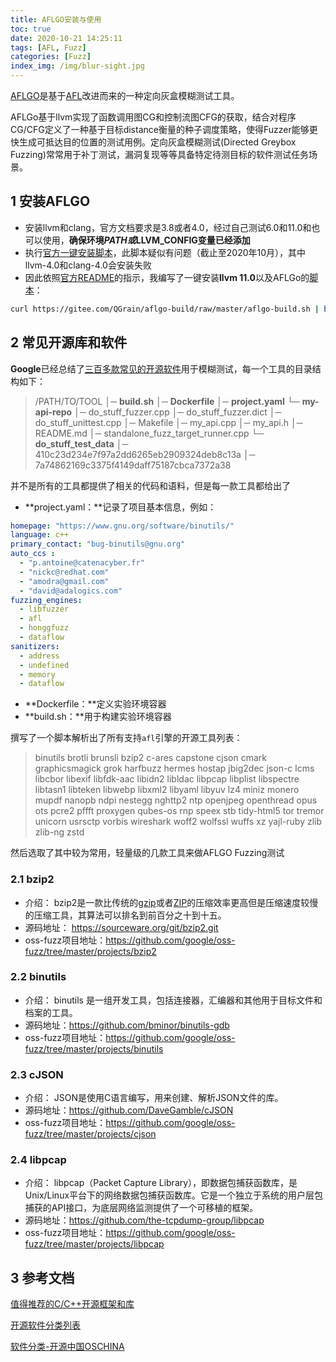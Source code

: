 ```yaml
---
title: AFLGO安装与使用
toc: true
date: 2020-10-21 14:25:11
tags: [AFL, Fuzz]
categories: [Fuzz]
index_img: /img/blur-sight.jpg
---
```


[AFLGO](https://github.com/aflgo/aflgo)是基于[AFL](https://github.com/google/AFL)改进而来的一种定向灰盒模糊测试工具。

<!--more-->

AFLGo基于llvm实现了函数调用图CG和控制流图CFG的获取，结合对程序CG/CFG定义了一种基于目标distance衡量的种子调度策略，使得Fuzzer能够更快生成可抵达目的位置的测试用例。定向灰盒模糊测试(Directed Greybox Fuzzing)常常用于补丁测试，漏洞复现等等具备特定待测目标的软件测试任务场景。

## 1 安装AFLGO

- 安装llvm和clang，官方文档要求是3.8或者4.0，经过自己测试6.0和11.0和也可以使用，**确保环境$PATH或$LLVM_CONFIG变量已经添加**
- 执行[官方一键安装脚本](https://raw.githubusercontent.com/aflgo/aflgo/master/scripts/build/aflgo-build.sh)，此脚本疑似有问题（截止至2020年10月），其中llvm-4.0和clang-4.0会安装失败
- 因此依照[官方README](https://github.com/aflgo/aflgo)的指示，我编写了一键安装**llvm 11.0**以及AFLGo的[脚本](https://gitee.com/QGrain/aflgo-build/tree/master)：

```bash
curl https://gitee.com/QGrain/aflgo-build/raw/master/aflgo-build.sh | bash
```

## 2 常见开源库和软件

**Google**已经总结了[三百多款常见的开源软件](https://github.com/google/oss-fuzz/tree/master/projects)用于模糊测试，每一个工具的目录结构如下：

> /PATH/TO/TOOL
> │─  **build.sh**
> │─  **Dockerfile**
> │─  **project.yaml**
> └─  **my-api-repo**
>         │─  do_stuff_fuzzer.cpp
>         │─  do_stuff_fuzzer.dict
>         │─  do_stuff_unittest.cpp
>         │─  Makefile
>         │─  my_api.cpp
>         │─  my_api.h
>         │─  README.md
>         │─  standalone_fuzz_target_runner.cpp
>     └─  **do_stuff_test_data**
>         │─  410c23d234e7f97a2dd6265eb2909324deb8c13a
>         │─  7a74862169c3375f4149daff75187cbca7372a38

并不是所有的工具都提供了相关的代码和语料，但是每一款工具都给出了

- **project.yaml：**记录了项目基本信息，例如：

```yaml
homepage: "https://www.gnu.org/software/binutils/"
language: c++
primary_contact: "bug-binutils@gnu.org"
auto_ccs :
  - "p.antoine@catenacyber.fr"
  - "nickc@redhat.com"
  - "amodra@gmail.com"
  - "david@adalogics.com"
fuzzing_engines:
  - libfuzzer
  - afl
  - honggfuzz
  - dataflow
sanitizers:
  - address
  - undefined
  - memory
  - dataflow
```

- **Dockerfile：**定义实验环境容器
- **build.sh：**用于构建实验环境容器

撰写了一个脚本解析出了所有支持`afl`引擎的开源工具列表：

> binutils brotli brunsli bzip2
> c-ares capstone cjson cmark
> graphicsmagick grok harfbuzz
> hermes hostap
> jbig2dec json-c
> lcms libcbor libexif libfdk-aac libidn2 libldac libpcap libplist libspectre libtasn1 libteken libwebp libxml2 libyaml libyuv lz4
> miniz monero mupdf
> nanopb ndpi nestegg nghttp2 ntp
> openjpeg openthread opus ots
> pcre2 pffft proxygen
> qubes-os
> rnp
> speex stb 
> tidy-html5 tor tremor
> unicorn usrsctp
> vorbis
> wireshark woff2 wolfssl wuffs
> xz
> yajl-ruby
> zlib zlib-ng zstd

然后选取了其中较为常用，轻量级的几款工具来做AFLGO Fuzzing测试

### 2.1 bzip2

- 介绍： bzip2是一款比传统的[gzip](https://zh.wikipedia.org/wiki/Gzip)或者[ZIP](https://zh.wikipedia.org/wiki/ZIP)的压缩效率更高但是压缩速度较慢的压缩工具，其算法可以排名到前百分之十到十五。 
- 源码地址： https://sourceware.org/git/bzip2.git
- oss-fuzz项目地址：https://github.com/google/oss-fuzz/tree/master/projects/bzip2

### 2.2 binutils

- 介绍： binutils 是一组开发工具，包括连接器，汇编器和其他用于目标文件和档案的工具。 
- 源码地址：https://github.com/bminor/binutils-gdb
- oss-fuzz项目地址：https://github.com/google/oss-fuzz/tree/master/projects/binutils

### 2.3 cJSON

- 介绍： JSON是使用C语言编写，用来创建、解析JSON文件的库。 
- 源码地址：https://github.com/DaveGamble/cJSON
- oss-fuzz项目地址：https://github.com/google/oss-fuzz/tree/master/projects/cjson

### 2.4 libpcap

- 介绍： libpcap（Packet Capture Library），即数据包捕获函数库，是Unix/Linux平台下的网络数据包捕获函数库。它是一个独立于系统的用户层包捕获的API接口，为底层网络监测提供了一个可移植的框架。 
- 源码地址：https://github.com/the-tcpdump-group/libpcap
- oss-fuzz项目地址：https://github.com/google/oss-fuzz/tree/master/projects/libpcap

## 3 参考文档

[值得推荐的C/C++开源框架和库](https://blog.csdn.net/iw1210/article/details/52093742)

[开源软件分类列表](https://blog.csdn.net/h_mich/article/details/7402059)

[软件分类-开源中国OSCHINA](https://www.oschina.net/project/tags)